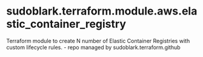 # sudoblark.terraform.module.aws.elastic_container_registry
Terraform module to create N number of Elastic Container Registries with custom lifecycle rules. - repo managed by sudoblark.terraform.github
